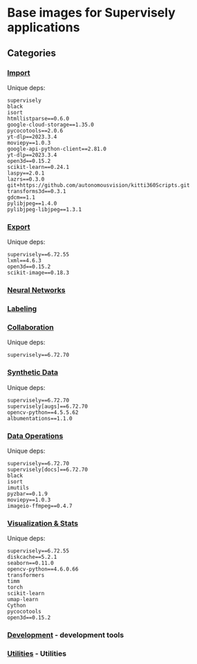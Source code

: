 # Base images for Supervisely applications

## Categories

### [**Import**](./images/import/Dockerfile)

Unique deps:

```text
supervisely
black
isort
htmllistparse==0.6.0
google-cloud-storage==1.35.0
pycocotools==2.0.6
yt-dlp==2023.3.4
moviepy==1.0.3
google-api-python-client==2.81.0
yt-dlp==2023.3.4
open3d==0.15.2
scikit-learn==0.24.1
laspy==2.0.1
lazrs==0.3.0
git+https://github.com/autonomousvision/kitti360Scripts.git
transforms3d==0.3.1
gdcm==1.1
pylibjpeg==1.4.0
pylibjpeg-libjpeg==1.3.1
```

### [**Export**](./images/export/Dockerfile)

Unique deps:

```text
supervisely==6.72.55
lxml==4.6.3
open3d==0.15.2
scikit-image==0.18.3
```

### [**Neural Networks**](./images/neural-networks/Dockerfile)
### [**Labeling**](./images/neural-networks/Dockerfile)
### [**Collaboration**](./images/neural-networks/Dockerfile)
Unique deps:

```text
supervisely==6.72.70
```

### [**Synthetic Data**](./images/synthetic-data/Dockerfile)

Unique deps:

```text
supervisely==6.72.70
supervisely[augs]==6.72.70
opencv-python==4.5.5.62
albumentations==1.1.0
```

### [**Data Operations**](./images/data-operations/Dockerfile)
Unique deps:

```text
supervisely==6.72.70
supervisely[docs]==6.72.70
black
isort
imutils
pyzbar==0.1.9
moviepy==1.0.3
imageio-ffmpeg==0.4.7
```

### [**Visualization & Stats**](./images/visualization-stats/Dockerfile)

Unique deps:

```text
supervisely==6.72.55
diskcache==5.2.1
seaborn==0.11.0
opencv-python==4.6.0.66
transformers
timm
torch
scikit-learn
umap-learn
Cython                      
pycocotools
open3d==0.15.2
```

### [**Development**](./images/development/Dockerfile) - development tools
### [**Utilities**](./images/utils/Dockerfile) - Utilities
